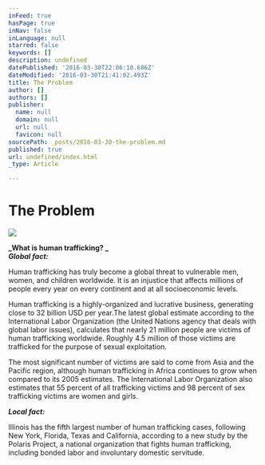 ```yaml
---
inFeed: true
hasPage: true
inNav: false
inLanguage: null
starred: false
keywords: []
description: undefined
datePublished: '2016-03-30T22:06:10.686Z'
dateModified: '2016-03-30T21:41:02.493Z'
title: The Problem
author: []
authors: []
publisher:
  name: null
  domain: null
  url: null
  favicon: null
sourcePath: _posts/2016-03-30-the-problem.md
published: true
url: undefined/index.html
_type: Article

---
```

# The Problem
![](https://the-grid-user-content.s3-us-west-2.amazonaws.com/c098154c-c4fc-448b-9987-d9f817cce7ff.jpg)

**_What is human trafficking? _**  
**_Global fact:_**

Human trafficking has truly become a global threat to vulnerable men, women, and children worldwide. It is an injustice that affects millions of people every year on every continent and at all socioeconomic levels.

Human trafficking is a highly-organized and lucrative business, generating close to 32 billion USD per year.The latest global estimate according to the International Labor Organization (the United Nations agency that deals with global labor issues), calculates that nearly 21 million people are victims of human trafficking worldwide. Roughly 4.5 million of those victims are trafficked for the purpose of sexual exploitation.

The most significant number of victims are said to come from Asia and the Pacific region, although human trafficking in Africa continues to grow when compared to its 2005 estimates. The International Labor Organization also estimates that 55 percent of all trafficking victims and 98 percent of sex trafficking victims are women and girls.

**_Local fact:_**

Illinois has the fifth largest number of human trafficking cases, following New York, Florida, Texas and California, according to a new study by the Polaris Project, a national organization that fights human trafficking, including bonded labor and involuntary domestic servitude.